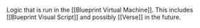 Logic that is run in the [[Blueprint Virtual Machine]].
This includes [[Blueprint Visual Script]] and possibly [[Verse]] in the future.
